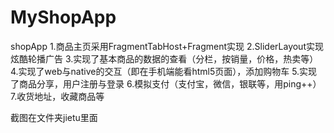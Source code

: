 # MyShopApp
shopApp
1.商品主页采用FragmentTabHost+Fragment实现
2.SliderLayout实现炫酷轮播广告
3.实现了基本商品的数据的查看（分栏，按销量，价格，热卖等）
4.实现了web与native的交互（即在手机端能看html5页面），添加购物车
5.实现了商品分享，用户注册与登录
6.模拟支付（支付宝，微信，银联等，用ping++）
7.收货地址，收藏商品等

截图在文件夹jietu里面
